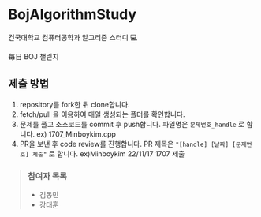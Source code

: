 # BojAlgorithmStudy

건국대학교 컴퓨터공학과 알고리즘 스터디 💻

毎日 BOJ 챌린지

## 제출 방법
1. repository를 fork한 뒤 clone합니다.
2. fetch/pull 을 이용하여 매일 생성되는 폴더를 확인합니다.
3. 문제를 풀고 소스코드를 commit 후 push합니다. 파일명은 `문제번호_handle` 로 합니다. ex) 1707_Minboykim.cpp
4. PR을 보낸 후 code review를 진행합니다. PR 제목은 `"[handle] [날짜] [문제번호] 제출"` 로 합니다. ex)Minboykim 22/11/17 1707 제출

> ### 참여자 목록
> * 김동민
> * 강대훈

